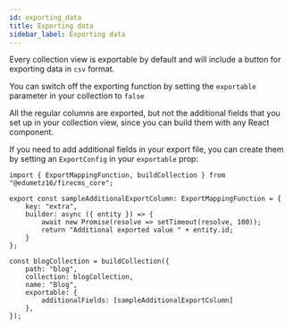 ```yaml
---
id: exporting_data
title: Exporting data
sidebar_label: Exporting data
---
```


Every collection view is exportable by default and will include a button for
exporting data in `csv` format.

You can switch off the exporting function by setting the `exportable` parameter
in your collection to `false`

All the regular columns are exported, but not the additional fields that you
set up in your collection view, since you can build them with any React
component.

If you need to add additional fields in your export file, you can create
them by setting an `ExportConfig` in your `exportable` prop:

```tsx
import { ExportMappingFunction, buildCollection } from "@edumetz16/firecms_core";

export const sampleAdditionalExportColumn: ExportMappingFunction = {
    key: "extra",
    builder: async ({ entity }) => {
        await new Promise(resolve => setTimeout(resolve, 100));
        return "Additional exported value " + entity.id;
    }
};

const blogCollection = buildCollection({
    path: "blog",
    collection: blogCollection,
    name: "Blog",
    exportable: {
        additionalFields: [sampleAdditionalExportColumn]
    },
});
```
